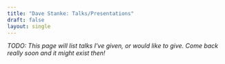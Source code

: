 ```yaml
---
title: "Dave Stanke: Talks/Presentations"
draft: false
layout: single
---
```


_TODO: This page will list talks I've given, or would like to give. Come back really soon and it might exist then!_